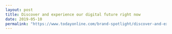 ```yaml
---
layout: post
title: Discover and experience our digital future right now
date: 2019-05-10
permalink: "https://www.todayonline.com/brand-spotlight/discover-and-experience-our-digital-future-right-now"
---
```

